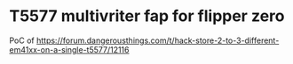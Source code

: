  # T5577 multivriter fap for flipper zero

 PoC of https://forum.dangerousthings.com/t/hack-store-2-to-3-different-em41xx-on-a-single-t5577/12116
